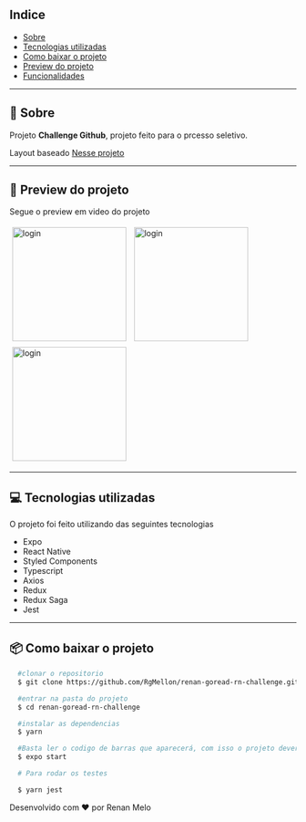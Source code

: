 ## Indice

- [Sobre](#-sobre)
- [Tecnologias utilizadas](#-tecnologias-utilizadas)
- [Como baixar o projeto](#-como-baixar-o-projeto)
- [Preview do projeto](#-preview-do-projeto)
- [Funcionalidades](#-Funcionalidades)

---

## 🤔 Sobre

Projeto **Challenge Github**, projeto feito para o prcesso seletivo.

Layout baseado [Nesse projeto](https://www.figma.com/file/ROaFck4gHEITw3vdUzSwsi/Test-Abril---Github-list?node-id=0%3A1)

---

## 📱 Preview do projeto

Segue o preview em video do projeto

<div>
  <img style="margin: 5px" alt="login" src="https://i.imgur.com/fpxgylo.png" width="200">

  <img style="margin: 5px" alt="login" src="https://i.imgur.com/keTCUTJ.png" width="200">

  <img style="margin: 5px" alt="login" src="https://i.imgur.com/G7d10GT.png" width="200">
</div>

---

## 💻 Tecnologias utilizadas

O projeto foi feito utilizando das seguintes tecnologias

- Expo
- React Native
- Styled Components
- Typescript
- Axios
- Redux
- Redux Saga
- Jest

---

## 📦 Como baixar o projeto

```bash
  #clonar o repositorio
  $ git clone https://github.com/RgMellon/renan-goread-rn-challenge.git

  #entrar na pasta do projeto
  $ cd renan-goread-rn-challenge

  #instalar as dependencias
  $ yarn

  #Basta ler o codigo de barras que aparecerá, com isso o projeto deverá abrir
  $ expo start

  # Para rodar os testes

  $ yarn jest

```

Desenvolvido com ♥ por Renan Melo
